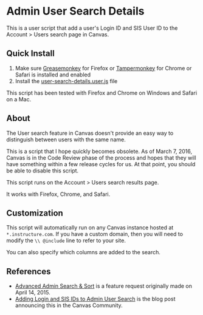 # Admin User Search Details
This is a user script that add a user's Login ID and SIS User ID to the Account > Users search page in Canvas.

## Quick Install
1. Make sure [Greasemonkey](https://addons.mozilla.org/en-us/firefox/addon/greasemonkey/) for Firefox or [Tampermonkey](http://tampermonkey.net/) for Chrome or Safari is installed and enabled
2. Install the [user-search-details.user.js](https://github.com/jamesjonesmath/canvancement/raw/master/users/admin-search/user-search-details.user.js) file
 
This script has been tested with Firefox and Chrome on Windows and Safari on a Mac.

## About
The User search feature in Canvas doesn't provide an easy way to distinguish between users with the same name. 

This is a script that I hope quickly becomes obsolete. As of March 7, 2016, Canvas is in the Code Review phase of the process and hopes that they will have something within a few release cycles for us. At that point, you should be able to disable this script.

This script runs on the Account > Users search results page.

It works with Firefox, Chrome, and Safari.

## Customization
This script will automatically run on any Canvas instance hosted at ``*.instructure.com``. If you have a custom domain, then you will need to modify the `\\ @include` line to refer to your site.

You can also specify which columns are added to the search.

## References
* [Advanced Admin Search & Sort](https://community.canvaslms.com/ideas/1126) is a feature request originally made on April 14, 2015.
* [Adding Login and SIS IDs to Admin User Search](https://community.canvaslms.com/groups/admins/blog/2016/03/14/adding-login-and-sis-ids-to-admin-user-search) is the blog post announcing this in the Canvas Community.
